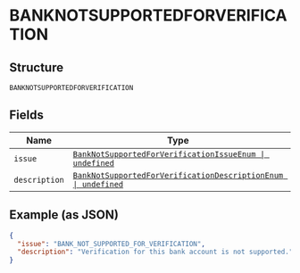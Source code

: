 
# BANKNOTSUPPORTEDFORVERIFICATION

## Structure

`BANKNOTSUPPORTEDFORVERIFICATION`

## Fields

| Name | Type | Tags | Description |
|  --- | --- | --- | --- |
| `issue` | [`BankNotSupportedForVerificationIssueEnum \| undefined`](../../doc/models/bank-not-supported-for-verification-issue-enum.md) | Optional | - |
| `description` | [`BankNotSupportedForVerificationDescriptionEnum \| undefined`](../../doc/models/bank-not-supported-for-verification-description-enum.md) | Optional | - |

## Example (as JSON)

```json
{
  "issue": "BANK_NOT_SUPPORTED_FOR_VERIFICATION",
  "description": "Verification for this bank account is not supported."
}
```

